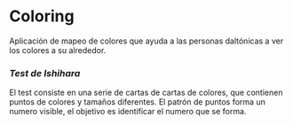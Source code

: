 # Coloring
Aplicación de mapeo de colores que ayuda a las personas daltónicas a ver los colores a su alrededor.
### _Test de Ishihara_
El test consiste en una serie de cartas de cartas de colores, que contienen puntos de colores y tamaños diferentes. El patrón de puntos forma un numero visible, el objetivo es identificar el numero que se forma.

